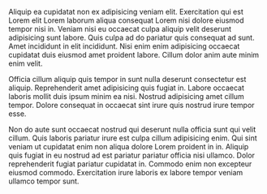 Aliquip ea cupidatat non ex adipisicing veniam elit. Exercitation qui est Lorem elit Lorem laborum aliqua consequat Lorem nisi dolore eiusmod tempor nisi in. Veniam nisi eu occaecat culpa aliquip velit deserunt adipisicing sunt labore. Quis culpa ad do pariatur quis consequat ad sunt. Amet incididunt in elit incididunt. Nisi enim enim adipisicing occaecat cupidatat duis eiusmod amet proident labore. Cillum dolor anim aute minim enim velit.

Officia cillum aliquip quis tempor in sunt nulla deserunt consectetur est aliquip. Reprehenderit amet adipisicing quis fugiat in. Labore occaecat laboris mollit duis ipsum minim ea nisi. Nostrud adipisicing amet cillum tempor. Dolore consequat in occaecat sint irure quis nostrud irure tempor esse.

Non do aute sunt occaecat nostrud qui deserunt nulla officia sunt qui velit cillum. Quis laboris pariatur irure est culpa cillum adipisicing enim. Qui sint veniam ut cupidatat enim non aliqua dolore Lorem proident in in. Aliquip quis fugiat in eu nostrud ad est pariatur pariatur officia nisi ullamco. Dolor reprehenderit fugiat pariatur cupidatat in. Commodo enim non excepteur eiusmod commodo. Exercitation irure laboris ex labore tempor veniam ullamco tempor sunt.